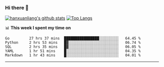 ### Hi there 👋

<!--
**hanxuanliang/hanxuanliang** is a ✨ _special_ ✨ repository because its `README.md` (this file) appears on your GitHub profile.

Here are some ideas to get you started:

- 🔭 I’m currently working on ...
- 🌱 I’m currently learning ...
- 👯 I’m looking to collaborate on ...
- 🤔 I’m looking for help with ...
- 💬 Ask me about ...
- 📫 How to reach me: ...
- 😄 Pronouns: ...
- ⚡ Fun fact: ...
-->
[![hanxuanliang's github stats](https://github-readme-stats.vercel.app/api?username=hanxuanliang&count_private=true&show_icons=true)](https://github.com/anuraghazra/github-readme-stats)
[![Top Langs](https://github-readme-stats.vercel.app/api/top-langs/?username=hanxuanliang&layout=compact)](https://github.com/anuraghazra/github-readme-stats)

📊 **This week I spent my time on**
<!--START_SECTION:waka-->
```text
Go         27 hrs 37 mins  ████████████████░░░░░░░░░   64.45 % 
Python     2 hrs 53 mins   █▓░░░░░░░░░░░░░░░░░░░░░░░   06.74 % 
SQL        2 hrs 35 mins   █▓░░░░░░░░░░░░░░░░░░░░░░░   06.05 % 
YAML       1 hr 51 mins    █░░░░░░░░░░░░░░░░░░░░░░░░   04.35 % 
Markdown   1 hr 43 mins    █░░░░░░░░░░░░░░░░░░░░░░░░   04.01 % 
```
<!--END_SECTION:waka-->

***